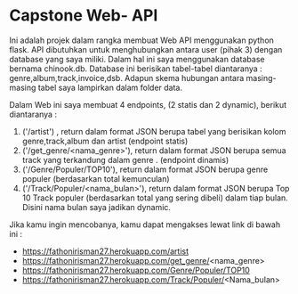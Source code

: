 # Capstone Web- API
Ini adalah projek dalam rangka membuat Web API menggunakan python flask. API dibutuhkan untuk menghubungkan antara user (pihak 3) dengan database yang saya miliki. Dalam hal ini saya menggunakan database bernama chinook.db. Database ini berisikan tabel-tabel diantaranya : genre,album,track,invoice,dsb. Adapun skema hubungan antara masing-masing tabel saya lampirkan dalam folder data.

Dalam Web ini saya membuat 4 endpoints, (2 statis dan 2 dynamic), berikut diantaranya :
1. ('/artist') , return dalam format JSON berupa tabel yang berisikan kolom genre,track,album dan artist (endpoint statis)
2. ('/get_genre/<nama_genre>'), return dalam format JSON berupa semua track yang terkandung dalam genre . (endpoint dinamis)
3. ('/Genre/Populer/TOP10'), return dalam format JSON berupa genre populer (berdasarkan total kemunculan)
4. ('/Track/Populer/<nama_bulan>'), return dalam format JSON berupa Top 10 Track populer (berdasarkan total yang sering dibeli) dalam tiap bulan. Disini nama bulan saya jadikan dynamic.

Jika kamu ingin mencobanya, kamu dapat mengakses lewat link di bawah ini : 
- https://fathonirisman27.herokuapp.com/artist 
- https://fathonirisman27.herokuapp.com/get_genre/<nama_genre>
- https://fathonirisman27.herokuapp.com/Genre/Populer/TOP10
- https://fathonirisman27.herokuapp.com/Track/Populer/<Nama_bulan>
 
  
